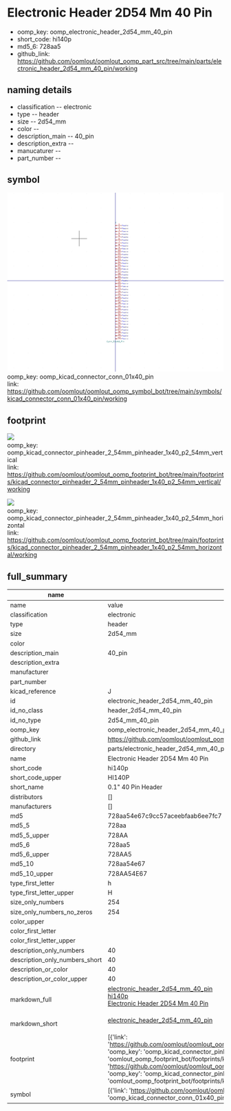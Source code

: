 # Electronic Header 2D54 Mm 40 Pin

  
* oomp_key: oomp_electronic_header_2d54_mm_40_pin 
* short_code: hi140p
* md5_6: 728aa5  
* github_link: https://github.com/oomlout/oomlout_oomp_part_src/tree/main/parts/electronic_header_2d54_mm_40_pin/working  
## naming details
* classification -- electronic
* type -- header
* size -- 2d54_mm
* color -- 
* description_main -- 40_pin
* description_extra -- 
* manucaturer -- 
* part_number -- 



## symbol

![](symbol/0/working/working_600.png)  
oomp_key: oomp_kicad_connector_conn_01x40_pin  
link: https://github.com/oomlout/oomlout_oomp_symbol_bot/tree/main/symbols/kicad_connector_conn_01x40_pin/working  

## footprint

![](footprint/0/working/working_600.png)  
oomp_key: oomp_kicad_connector_pinheader_2_54mm_pinheader_1x40_p2_54mm_vertical  
link: https://github.com/oomlout/oomlout_oomp_footprint_bot/tree/main/footprints/kicad_connector_pinheader_2_54mm_pinheader_1x40_p2_54mm_vertical/working  

![](footprint/0/working/working_600.png)  
oomp_key: oomp_kicad_connector_pinheader_2_54mm_pinheader_1x40_p2_54mm_horizontal  
link: https://github.com/oomlout/oomlout_oomp_footprint_bot/tree/main/footprints/kicad_connector_pinheader_2_54mm_pinheader_1x40_p2_54mm_horizontal/working  

## full_summary
| name | value | 
| --- | --- | 
| name | value | 
| classification | electronic | 
| type | header | 
| size | 2d54_mm | 
| color |  | 
| description_main | 40_pin | 
| description_extra |  | 
| manufacturer |  | 
| part_number |  | 
| kicad_reference | J | 
| id | electronic_header_2d54_mm_40_pin | 
| id_no_class | header_2d54_mm_40_pin | 
| id_no_type | 2d54_mm_40_pin | 
| oomp_key | oomp_electronic_header_2d54_mm_40_pin | 
| github_link | https://github.com/oomlout/oomlout_oomp_part_src/tree/main/parts/electronic_header_2d54_mm_40_pin/working | 
| directory | parts/electronic_header_2d54_mm_40_pin | 
| name | Electronic Header 2D54 Mm 40 Pin | 
| short_code | hi140p | 
| short_code_upper | HI140P | 
| short_name | 0.1" 40 Pin Header | 
| distributors | [] | 
| manufacturers | [] | 
| md5 | 728aa54e67c9cc57aceebfaab6ee7fc7 | 
| md5_5 | 728aa | 
| md5_5_upper | 728AA | 
| md5_6 | 728aa5 | 
| md5_6_upper | 728AA5 | 
| md5_10 | 728aa54e67 | 
| md5_10_upper | 728AA54E67 | 
| type_first_letter | h | 
| type_first_letter_upper | H | 
| size_only_numbers | 254 | 
| size_only_numbers_no_zeros | 254 | 
| color_upper |  | 
| color_first_letter |  | 
| color_first_letter_upper |  | 
| description_only_numbers | 40 | 
| description_only_numbers_short | 40 | 
| description_or_color | 40 | 
| description_or_color_upper | 40 | 
| markdown_full | [electronic_header_2d54_mm_40_pin](https://github.com/oomlout/oomlout_oomp_part_src/tree/main/parts/electronic_header_2d54_mm_40_pin/working)<br>[hi140p](https://github.com/oomlout/oomlout_oomp_part_src/tree/main/parts/electronic_header_2d54_mm_40_pin/working)<br>[Electronic Header 2D54 Mm 40 Pin](https://github.com/oomlout/oomlout_oomp_part_src/tree/main/parts/electronic_header_2d54_mm_40_pin/working)<br><br> | 
| markdown_short | [electronic_header_2d54_mm_40_pin](https://github.com/oomlout/oomlout_oomp_part_src/tree/main/parts/electronic_header_2d54_mm_40_pin/working)<br><br> | 
| footprint | [{'link': 'https://github.com/oomlout/oomlout_oomp_footprint_bot/tree/main/foootprntss/kicad_connector_pinheader_2_54mm_pinheader_1x40_p2_54mm_vertical', 'oomp_key': 'oomp_kicad_connector_pinheader_2_54mm_pinheader_1x40_p2_54mm_vertical', 'directory': 'oomlout_oomp_footprint_bot/footprints/kicad_connector_pinheader_2_54mm_pinheader_1x40_p2_54mm_vertical//working/working.kicad_mod'}, {'link': 'https://github.com/oomlout/oomlout_oomp_footprint_bot/tree/main/foootprntss/kicad_connector_pinheader_2_54mm_pinheader_1x40_p2_54mm_horizontal', 'oomp_key': 'oomp_kicad_connector_pinheader_2_54mm_pinheader_1x40_p2_54mm_horizontal', 'directory': 'oomlout_oomp_footprint_bot/footprints/kicad_connector_pinheader_2_54mm_pinheader_1x40_p2_54mm_horizontal//working/working.kicad_mod'}] | 
| symbol | [{'link': 'https://github.com/oomlout/oomlout_oomp_symbol_bot/tree/main/symbols/kicad_connector_conn_01x40_pin', 'oomp_key': 'oomp_kicad_connector_conn_01x40_pin', 'directory': 'oomlout_oomp_symbol_bot/symbols/kicad_connector_conn_01x40_pin//working/working.kicad_sym'}] | 
